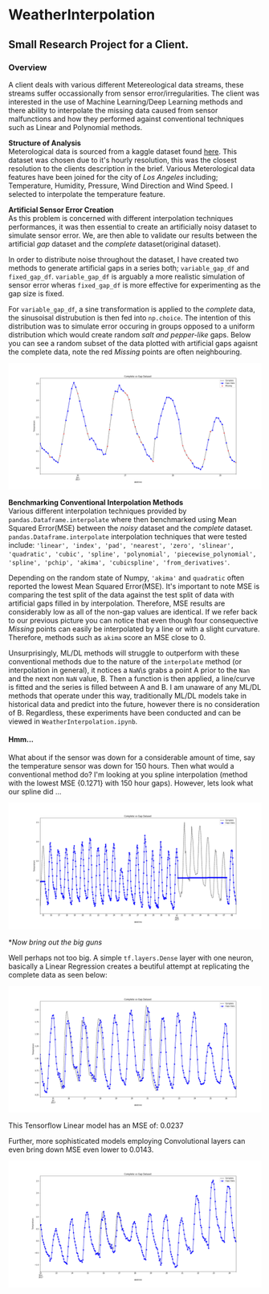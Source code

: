 # WeatherInterpolation
## Small Research Project for a Client.

### Overview
A client deals with various different Metereological data streams, these streams suffer occassionally from sensor error/irregularities. The client was interested in the use of Machine Learning/Deep Learning methods and there ability to interpolate the missing data caused from sensor malfunctions and how they performed against conventional techniques such as Linear and Polynomial methods.

**Structure of Analysis**<br>
Meterological data is sourced from a kaggle dataset found [here](https://www.kaggle.com/selfishgene/historical-hourly-weather-data).
This dataset was chosen due to it's hourly resolution, this was the closest resolution to the clients description in the brief. Various Meterological data features have been joined for the city of *Los Angeles* including; Temperature, Humidity, Pressure, Wind Direction and Wind Speed. I selected to interpolate the temperature feature. 

**Artificial Sensor Error Creation**<br>
As this problem is concerned with different interpolation techniques performances, it was then essential to create an artificially noisy dataset to simulate sensor error. We, are then able to validate our results between the artificial *gap* dataset and the *complete* dataset(original dataset). 

In order to distribute noise throughout the dataset, I have created two methods to generate artificial gaps in a series both; `variable_gap_df` and `fixed_gap_df`. `variable_gap_df` is arguably a more realistic simulation of sensor error wheras `fixed_gap_df` is more effective for experimenting as the gap size is fixed.

For `variable_gap_df`, a sine transformation is applied to the *complete* data, the sinusoisal distrubution is then fed into ```np.choice```. The intention of this distribution was to simulate error occuring in groups opposed to a uniform distribution which would create random *salt and pepper-like* gaps. Below you can see a random subset of the data plotted with artificial gaps agaisnt the complete data, note the red *Missing* points are often neighbouring.

![create_gap_df](/img/create_gap_df.png)

**Benchmarking Conventional Interpolation Methods** <br>
Various different interpolation techniques provided by ```pandas.Dataframe.interpolate``` where then benchmarked using Mean Squared Error(MSE) between the *noisy* dataset and the *complete* dataset. ```pandas.Dataframe.interpolate``` interpolation techniques that were tested include: ```'linear', 'index', 'pad', 'nearest', 'zero', 'slinear', 'quadratic', 'cubic', 'spline', 'polynomial', 'piecewise_polynomial', 'spline', 'pchip', 'akima', 'cubicspline', 'from_derivatives'```.

Depending on the random state of Numpy, ```'akima'``` and ```quadratic``` often reported the lowest Mean Squared Error(MSE). It's important to note MSE is comparing the test split of the data against the test split of data with artificial gaps filled in by interpolation. Therefore, MSE results are considerably low as all of the non-gap values are identical. If we refer back to our previous picture you can notice that even though four consequective *Missing* points can easily be interpolated by a line or with a slight curvature. Therefore, methods such as `akima` score an MSE close to 0. 

Unsurprisingly, ML/DL methods will struggle to outperform with these conventional methods due to the nature of the `interpolate` method (or interpolation in general), it notices a `NaN`\s grabs a point A prior to the `Nan` and the next non `NaN` value, B. Then a function is then applied, a line/curve is fitted and the series is filled between A and B. I am unaware of any ML/DL methods that operate under this way, traditionally ML/DL models take in historical data and predict into the future, however there is no consideration of B. Regardless, these experiments have been conducted and can be viewed in `WeatherInterpolation.ipynb`.

#### Hmm... 
What about if the sensor was down for a considerable amount of time, say the temperature sensor was down for 150 hours. Then what would a conventional method do? I'm looking at you spline interpolation (method with the lowest MSE {0.1271} with 150 hour gaps). However, lets look what our spline did ...

![spline150](/img/spline150.png)

**Now bring out the big guns*

Well perhaps not too big. A simple `tf.layers.Dense` layer with one neuron, basically a Linear Regression creates a beutiful attempt at replicating the complete data as seen below:

![interp2_linear](/img/interp2_linear.png)

This Tensorflow Linear model has an MSE of: 0.0237

Further, more sophisticated models employing Convolutional layers can even bring down MSE even lower to 0.0143.

![interp_conv](/img/interp_conv.png)

